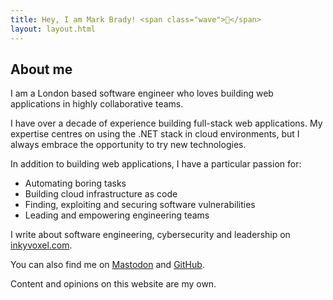 ```yaml
---
title: Hey, I am Mark Brady! <span class="wave">👋</span>
layout: layout.html
---
```


## About me

I am a London based software engineer who loves building web applications in highly collaborative teams.

I have over a decade of experience building full-stack web applications. My expertise centres on using the .NET stack in cloud environments, but I always embrace the opportunity to try new technologies.

In addition to building web applications, I have a particular passion for:
- Automating boring tasks
- Building cloud infrastructure as code
- Finding, exploiting and securing software vulnerabilities
- Leading and empowering engineering teams

I write about software engineering, cybersecurity and leadership on [inkyvoxel.com](https://www.inkyvoxel.com).

You can also find me on [Mastodon](https://mastodon.social/@inkyvoxel) and [GitHub](https://github.com/inkyvoxel).

Content and opinions on this website are my own.